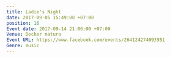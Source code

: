 ```yaml
---
title: Ladie's Night
date: 2017-09-05 15:49:00 +07:00
position: 16
Event date: 2017-09-14 21:00:00 +07:00
Venue: Docker natura
Event URL: https://www.facebook.com/events/264124274093951
Genre: music
---
```



